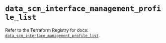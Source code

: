 # `data_scm_interface_management_profile_list`

Refer to the Terraform Registry for docs: [`data_scm_interface_management_profile_list`](https://registry.terraform.io/providers/paloaltonetworks/scm/1.0.2/docs/data-sources/interface_management_profile_list).

